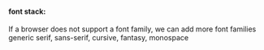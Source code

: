#### font stack:

If a browser does not support a font family, we can add more font families generic serif, sans-serif, cursive, fantasy, monospace
